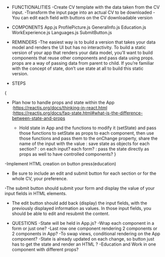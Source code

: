- FUNCTIONALITIES
-Create CV template with the data taken from the CV input.
-Transform the input page into an actual CV to be downloaded
-You can edit each field with buttons on the CV downloadable version

-  COMPONENTS
 App.js
    ProfilePicture.js
    GeneralInfo.js
    Education.js
    WorkExperience.js
    Languages.js
    SubmitButton.js

- REMINDERS
-The easiest way is to build a version that takes your data model and renders the UI but has no interactivity. To build a static version of your app that renders your data model, you’ll want to build components that reuse other components and pass data using props. props are a way of passing data from parent to child. If you’re familiar with the concept of state, don’t use state at all to build this static version.


- STEPS
<!-- -Make static version -->
<!-- -Make header -->

{
- Plan how to handle props and state within the App
    :https://reactjs.org/docs/thinking-in-react.html
    :https://reactjs.org/docs/faq-state.html#what-is-the-difference-between-state-and-props

   - Hold state in App and the functions to modify it (setState) and pass those functions to setState as
      props to each component, then use those functions and pass them to the onChange property, share the name of the input with the value
        : save state as objects for each section?
        : on each input? each form?
        : pass the state directly as props as well to have controlled components?
}

-Implement HTML creation on button press(education)

- Be sure to include an edit and submit button for each section or for the whole CV, your preference.

-The submit button should submit your form and display the value of your input fields in HTML elements.

- The edit button should add back (display) the input fields, with the previously displayed information as values. In those input fields, you should be able to edit and resubmit the content.

- QUESTIONS
-State will be held in App.js?
-Wrap each component in a form or just one?
-Last row one component rendering 2 components or 2 components in App?
-To swap views, conditional rendering on the App component?
-State is already updated on each change, so button just has to get the state and render an HTML ?
-Education and Work in one component with different props?
